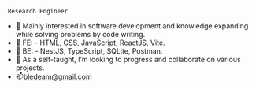      Research Engineer
- 👀 Mainly interested in software development and knowledge expanding while solving problems by code writing.
- 🌱 FE: - HTML, CSS, JavaScript, ReactJS, Vite.
- 🌱 BE: - NestJS, TypeScript, SQLite, Postman.
- 💞️ As a self-taught, I’m looking to progress and collaborate on various projects.
- 📫bledeam@gmail.com

<!---
mihaibld/mihaibld is a ✨ special ✨ repository because its `README.md` (this file) appears on your GitHub profile.
You can click the Preview link to take a look at your changes.
--->
